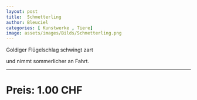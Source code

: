 ```yaml
---
layout: post
title:  Schmetterling
author: Bleuciel
categories: [ Kunstwerke , Tiere]
image: assets/images/Bilds/Schmetterling.png
---
```


Goldiger Flügelschlag schwingt zart

und nimmt sommerlicher an Fahrt.

-----

# Preis: 1.00 CHF
